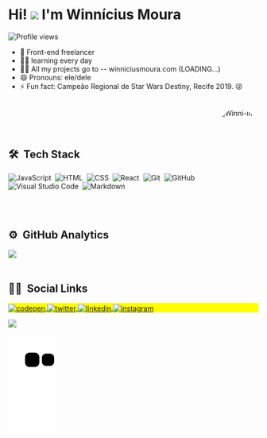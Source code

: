   <h1 align="left">Hi! <img src="https://raw.githubusercontent.com/kaueMarques/kaueMarques/master/hi.gif" width="30px"> I'm Winnícius Moura</h1>
  <p align="left"> <img src="https://komarev.com/ghpvc/?username=winnicius-moura&color=blue" alt="Profile views" /> </p>
  
  
- 🔭 Front-end freelancer
- ✍🏽 learning every day 
- 👨‍💻 All my projects go to -- winniciusmoura.com (LOADING...)
- 😄 Pronouns: ele/dele
- ⚡ Fun fact: Campeão Regional de Star Wars Destiny, Recife 2019. 😜

 <div style="display: inline_block"><br>
  <img align="right" alt="Winni-img" height="150" style="border-radius:50px;" src="https://raw.githubusercontent.com/gist/Winnicius-Moura/0304825ed4550e9b21187d66cbb05046/raw/3a0777dc2c51d73d44396972a4f89939b4240486/githubimg.svg">
</div>

  
<br><br>

## 🛠 &nbsp;Tech Stack

![JavaScript](https://img.shields.io/badge/-JavaScript-05122A?style=flat&logo=javascript)&nbsp;
![HTML](https://img.shields.io/badge/-HTML-05122A?style=flat&logo=HTML5)&nbsp;
![CSS](https://img.shields.io/badge/-CSS-05122A?style=flat&logo=CSS3&logoColor=1572B6)&nbsp;
![React](https://img.shields.io/badge/-React-05122A?style=flat&logo=react)&nbsp;
![Git](https://img.shields.io/badge/-Git-05122A?style=flat&logo=git)&nbsp;
![GitHub](https://img.shields.io/badge/-GitHub-05122A?style=flat&logo=github)&nbsp;
![Visual Studio Code](https://img.shields.io/badge/-Visual%20Studio%20Code-05122A?style=flat&logo=visual-studio-code&logoColor=007ACC)&nbsp;
![Markdown](https://img.shields.io/badge/-Markdown-05122A?style=flat&logo=markdown)&nbsp;

<br><br>

## ⚙️ &nbsp;GitHub Analytics

<p align="left">
<img width="530em" src="https://github-readme-stats-beryl.vercel.app/api?username=winnicius-moura&show_icons=true&title_color=fff&icon_color=79ff97&text_color=9f9f9f&bg_color=151515"/>
<br><br>

## 🧔🏽 &nbsp;Social Links

<p align="left" style="background:yellow">
<a href="https://codepen.io/winnicius-moura" target="_blank">
  <img align="center" src="https://img.shields.io/badge/Codepen-000000?style=for-the-badge&logo=codepen&logoColor=white" alt="codepen"/>
</a>
<a href="https://twitter.com/mourawinni" target="_blank">
  <img align="center" src="https://img.shields.io/badge/Twitter-1DA1F2?style=for-the-badge&logo=twitter&logoColor=white" alt="twitter"/>  
</a>
<a href="https://linkedin.com/in/winnicius-moura" target="_blank">
  <img align="center" src="https://img.shields.io/badge/LinkedIn-0077B5?style=for-the-badge&logo=linkedin&logoColor=white" alt="linkedin"/>
</a>
<a href="https://instagram.com/wnn.m_" target="_blank">
 <img align="center" src="https://img.shields.io/badge/Instagram-E4405F?style=for-the-badge&logo=instagram&logoColor=white" alt="instagram"/>
</a>

</p>

<img width="500em" src="https://github-readme-twitter-gazf.vercel.app/api?id=MouraWinni&layout=wide&show_reply=off&show_retweet=off"/>
  
![snake gif](https://github.com/Winnicius-Moura/Winnicius-Moura/blob/output/github-contribution-grid-snake.svg)
  
  


